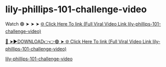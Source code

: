 # lily-phillips-101-challenge-video
Watch 🟢 ➤ ➤ ➤ <a href="https://vorxon.cfd/lily-phillipss"> 🌐 Click Here To link (Full Viral Video Link lily-phillips-101-challenge-video) 

🔴 ➤►DOWNLOAD👉👉🟢 ➤<a href="https://vorxon.cfd/lily-phillipss"> 🌐 Click Here To link (Full Viral Video Link lily-phillips-101-challenge-video) 

lily-phillips-101-challenge-video
